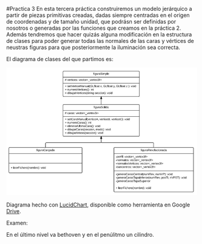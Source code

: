 #Practica 3
En esta tercera práctica construiremos un modelo jerárquico a partir de piezas primitivas creadas, dadas siempre centradas en el origen de coordenadas y de tamaño unidad, que podrásn ser definidas por nosotros o generadas por las funciones que creamos en la práctica 2. Además tendremos que hacer quizás alguna modificación en la estructura de clases para poder generar todas las normales de las caras y vértices de neustras figuras para que posteriormente la iluminación sea correcta.

El diagrama de clases del que partimos es:

![diagramaUML](imagenes/UML.jpg)

Diagrama hecho con [LucidChart](https://www.lucidchart.com), disponible como herramienta en Google [Drive](https://www.google.com/drive/).


Examen:

En el último nivel va bethoven y en el penúlitmo un cilindro.